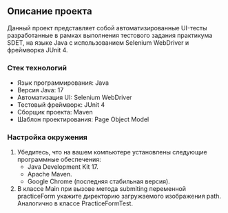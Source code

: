 ## Описание проекта

Данный проект представляет собой автоматизированные UI-тесты разработанные в рамках выполнения тестового задания практикума SDET, на языке Java с использованием Selenium WebDriver и фреймворка JUnit 4.

### Стек технологий

- Язык программирования: Java
- Версия Java: 17
- Автоматизация UI: Selenium WebDriver
- Тестовый фреймворк: JUnit 4
- Сборщик проекта: Maven
- Шаблон проектирования: Page Object Model

### Настройка окружения

1. Убедитесь, что на вашем компьютере установлены следующие программные обеспечения:
   - Java Development Kit  17.
   - Apache Maven.
   - Google Chrome (последняя стабильная версия).
2. В классе Main при вызове метода submiting переменной practiceForm укажите директорию загружаемого изображения path. Аналогично в классе PracticeFormTest.
   

